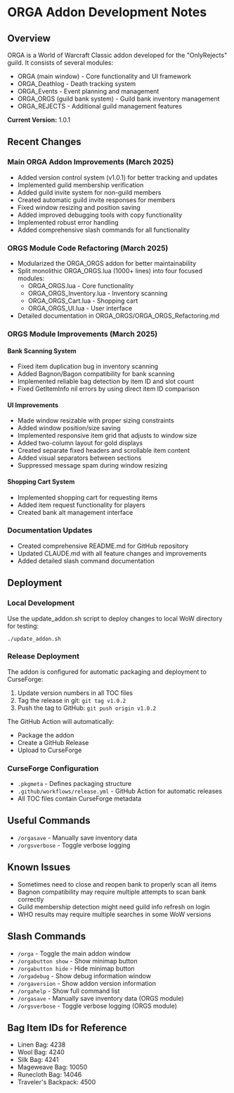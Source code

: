 # ORGA Addon Development Notes

## Overview
ORGA is a World of Warcraft Classic addon developed for the "OnlyRejects" guild. It consists of several modules:
- ORGA (main window) - Core functionality and UI framework
- ORGA_Deathlog - Death tracking system
- ORGA_Events - Event planning and management
- ORGA_ORGS (guild bank system) - Guild bank inventory management
- ORGA_REJECTS - Additional guild management features

**Current Version:** 1.0.1

## Recent Changes

### Main ORGA Addon Improvements (March 2025)
- Added version control system (v1.0.1) for better tracking and updates
- Implemented guild membership verification
- Added guild invite system for non-guild members
- Created automatic guild invite responses for members
- Fixed window resizing and position saving
- Added improved debugging tools with copy functionality
- Implemented robust error handling
- Added comprehensive slash commands for all functionality

### ORGS Module Code Refactoring (March 2025)
- Modularized the ORGA_ORGS addon for better maintainability
- Split monolithic ORGA_ORGS.lua (1000+ lines) into four focused modules:
  - ORGA_ORGS.lua - Core functionality
  - ORGA_ORGS_Inventory.lua - Inventory scanning
  - ORGA_ORGS_Cart.lua - Shopping cart
  - ORGA_ORGS_UI.lua - User interface
- Detailed documentation in ORGA_ORGS/ORGA_ORGS_Refactoring.md

### ORGS Module Improvements (March 2025)

#### Bank Scanning System
- Fixed item duplication bug in inventory scanning
- Added Bagnon/Bagon compatibility for bank scanning
- Implemented reliable bag detection by item ID and slot count
- Fixed GetItemInfo nil errors by using direct item ID comparison

#### UI Improvements
- Made window resizable with proper sizing constraints
- Added window position/size saving
- Implemented responsive item grid that adjusts to window size
- Added two-column layout for gold displays
- Created separate fixed headers and scrollable item content
- Added visual separators between sections
- Suppressed message spam during window resizing

#### Shopping Cart System
- Implemented shopping cart for requesting items
- Added item request functionality for players
- Created bank alt management interface

### Documentation Updates
- Created comprehensive README.md for GitHub repository
- Updated CLAUDE.md with all feature changes and improvements
- Added detailed slash command documentation

## Deployment

### Local Development
Use the update_addon.sh script to deploy changes to local WoW directory for testing:
```
./update_addon.sh
```

### Release Deployment
The addon is configured for automatic packaging and deployment to CurseForge:

1. Update version numbers in all TOC files
2. Tag the release in git: `git tag v1.0.2`
3. Push the tag to GitHub: `git push origin v1.0.2`

The GitHub Action will automatically:
- Package the addon
- Create a GitHub Release
- Upload to CurseForge

### CurseForge Configuration
- `.pkgmeta` - Defines packaging structure
- `.github/workflows/release.yml` - GitHub Action for automatic releases
- All TOC files contain CurseForge metadata

## Useful Commands
- `/orgasave` - Manually save inventory data
- `/orgsverbose` - Toggle verbose logging

## Known Issues
- Sometimes need to close and reopen bank to properly scan all items
- Bagnon compatibility may require multiple attempts to scan bank correctly
- Guild membership detection might need guild info refresh on login
- WHO results may require multiple searches in some WoW versions

## Slash Commands
- `/orga` - Toggle the main addon window
- `/orgabutton show` - Show minimap button
- `/orgabutton hide` - Hide minimap button
- `/orgadebug` - Show debug information window
- `/orgaversion` - Show addon version information
- `/orgahelp` - Show full command list
- `/orgasave` - Manually save inventory data (ORGS module)
- `/orgsverbose` - Toggle verbose logging (ORGS module)

## Bag Item IDs for Reference
- Linen Bag: 4238
- Wool Bag: 4240
- Silk Bag: 4241
- Mageweave Bag: 10050
- Runecloth Bag: 14046
- Traveler's Backpack: 4500